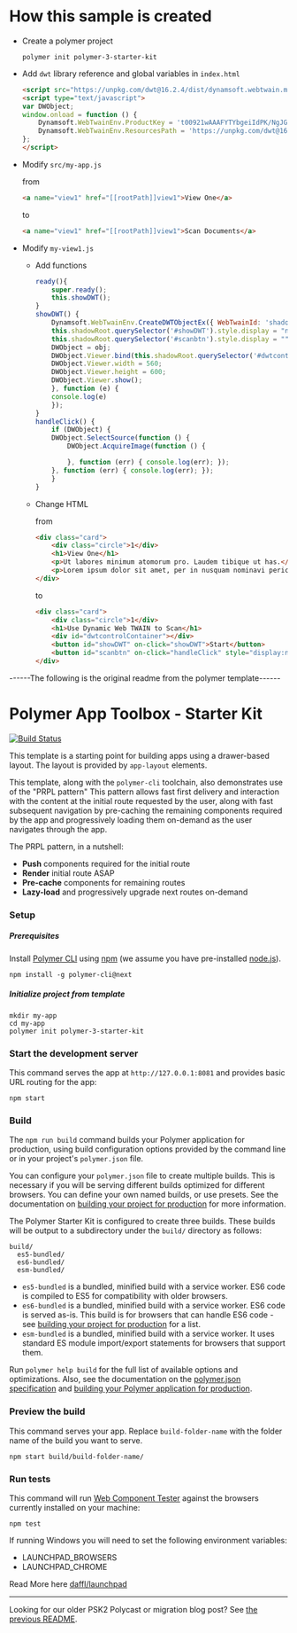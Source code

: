 # How this sample is created

* Create a polymer project

    ```
    polymer init polymer-3-starter-kit
    ```

* Add `dwt` library reference and global variables in `index.html`

    ```html
    <script src="https://unpkg.com/dwt@16.2.4/dist/dynamsoft.webtwain.min.js"></script>
    <script type="text/javascript">
    var DWObject;
    window.onload = function () {
        Dynamsoft.WebTwainEnv.ProductKey = 't00921wAAAFYTYbgeiIdPK/NgJGUa+hoxpIV23O5q0c3iJmgz9SNsUIdL+FXtlfepBdbdSwiOHFSHPHA8y+SbtM5LGx2Bq+HeJUMV3kCdQNkBuiQoux/EPZaxC1UGK3k=';
        Dynamsoft.WebTwainEnv.ResourcesPath = 'https://unpkg.com/dwt@16.2.4/dist/';
    };
    </script>
    ```

* Modify `src/my-app.js`

    from
    
    ```html
    <a name="view1" href="[[rootPath]]view1">View One</a>
    ```
    
    to

    ```html
    <a name="view1" href="[[rootPath]]view1">Scan Documents</a>
    ```

* Modify `my-view1.js`

  + Add functions

    ```javascript
    ready(){
        super.ready();
        this.showDWT();
    }
    showDWT() {
        Dynamsoft.WebTwainEnv.CreateDWTObjectEx({ WebTwainId: 'shadowDom' }, (obj) => {
        this.shadowRoot.querySelector('#showDWT').style.display = "none";
        this.shadowRoot.querySelector('#scanbtn').style.display = "";
        DWObject = obj;
        DWObject.Viewer.bind(this.shadowRoot.querySelector('#dwtcontrolContainer'));
        DWObject.Viewer.width = 560;
        DWObject.Viewer.height = 600;
        DWObject.Viewer.show();
        }, function (e) {
        console.log(e)
        });
    }
    handleClick() {
        if (DWObject) {
        DWObject.SelectSource(function () {
            DWObject.AcquireImage(function () {

            }, function (err) { console.log(err); });
        }, function (err) { console.log(err); });
        }
    }
    ```
  + Change HTML

    from

    ```html
    <div class="card">
        <div class="circle">1</div>
        <h1>View One</h1>
        <p>Ut labores minimum atomorum pro. Laudem tibique ut has.</p>
        <p>Lorem ipsum dolor sit amet, per in nusquam nominavi periculis, sit elit oportere ea.Lorem ipsum dolor sit amet, per in nusquam nominavi periculis, sit elit oportere ea.Cu mei vide viris gloriatur, at populo eripuit sit.</p>
    </div>
    ```

    to

    ```html
    <div class="card">
        <div class="circle">1</div>
        <h1>Use Dynamic Web TWAIN to Scan</h1>
        <div id="dwtcontrolContainer"></div>
        <button id="showDWT" on-click="showDWT">Start</button>
        <button id="scanbtn" on-click="handleClick" style="display:none">scan</button>
    </div>
    ```

------The following is the original readme from the polymer template------

# Polymer App Toolbox - Starter Kit

[![Build Status](https://travis-ci.org/Polymer/polymer-starter-kit.svg?branch=master)](https://travis-ci.org/Polymer/polymer-starter-kit)

This template is a starting point for building apps using a drawer-based
layout. The layout is provided by `app-layout` elements.

This template, along with the `polymer-cli` toolchain, also demonstrates use
of the "PRPL pattern" This pattern allows fast first delivery and interaction with
the content at the initial route requested by the user, along with fast subsequent
navigation by pre-caching the remaining components required by the app and
progressively loading them on-demand as the user navigates through the app.

The PRPL pattern, in a nutshell:

* **Push** components required for the initial route
* **Render** initial route ASAP
* **Pre-cache** components for remaining routes
* **Lazy-load** and progressively upgrade next routes on-demand

### Setup

##### Prerequisites

Install [Polymer CLI](https://github.com/Polymer/polymer-cli) using
[npm](https://www.npmjs.com) (we assume you have pre-installed [node.js](https://nodejs.org)).

    npm install -g polymer-cli@next

##### Initialize project from template

    mkdir my-app
    cd my-app
    polymer init polymer-3-starter-kit

### Start the development server

This command serves the app at `http://127.0.0.1:8081` and provides basic URL
routing for the app:

    npm start

### Build

The `npm run build` command builds your Polymer application for production, using build configuration options provided by the command line or in your project's `polymer.json` file.

You can configure your `polymer.json` file to create multiple builds. This is necessary if you will be serving different builds optimized for different browsers. You can define your own named builds, or use presets. See the documentation on [building your project for production](https://www.polymer-project.org/3.0/toolbox/build-for-production) for more information.

The Polymer Starter Kit is configured to create three builds. These builds will be output to a subdirectory under the `build/` directory as follows:

```
build/
  es5-bundled/
  es6-bundled/
  esm-bundled/
```

* `es5-bundled` is a bundled, minified build with a service worker. ES6 code is compiled to ES5 for compatibility with older browsers.
* `es6-bundled` is a bundled, minified build with a service worker. ES6 code is served as-is. This build is for browsers that can handle ES6 code - see [building your project for production](https://www.polymer-project.org/3.0/toolbox/build-for-production#compiling) for a list.
* `esm-bundled` is a bundled, minified build with a service worker. It uses standard ES module import/export statements for browsers that support them.

Run `polymer help build` for the full list of available options and optimizations. Also, see the documentation on the [polymer.json specification](https://www.polymer-project.org/3.0/docs/tools/polymer-json) and [building your Polymer application for production](https://www.polymer-project.org/3.0/toolbox/build-for-production).

### Preview the build

This command serves your app. Replace `build-folder-name` with the folder name of the build you want to serve.

    npm start build/build-folder-name/

### Run tests

This command will run [Web Component Tester](https://github.com/Polymer/web-component-tester)
against the browsers currently installed on your machine:

    npm test

If running Windows you will need to set the following environment variables:

- LAUNCHPAD_BROWSERS
- LAUNCHPAD_CHROME

Read More here [daffl/launchpad](https://github.com/daffl/launchpad#environment-variables-impacting-local-browsers-detection)

---

Looking for our older PSK2 Polycast or migration blog post? See [the previous README](https://github.com/Polymer/polymer-starter-kit/blob/v3.2.1/README.md).
